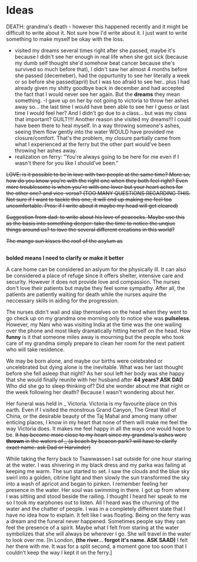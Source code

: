 # Ideas

DEATH: grandma's death - however this happened recently and it might be difficult to write about it. Not sure how I'd write about it. I just want to write something to make myself be okay with the loss. 
- visited my dreams several times right after she passed, maybe it's because I didn't see her enough in real life when she got sick (because my dumb self thought she'd somehow beat cancer because she's survived so much before that), I didn't saw her almost 4 months before she passed (decemeber), had the oppurtunity to see her literally a week or so before she passed(april) but I was too afraid to see her.. plus I had already given my shitty goodbye back in december and had accepted the fact that I would never see her again. But the **dreams** they mean something.
-I gave up on her by not going to victoria to throw her ashes away so... the last time I would have been able to see her I guess or last time I would feel her? And I didn't go due to a class... but was my class that important? GUILT!!!! Another reason she visited my dreams!!! I could have been there to heal myself. In a way throwing someone's ashes, seeing them flow gently into the water WOULD have provided me closure/comfort. That's the problem, my closure partially came from what I experienced at the ferry but the other part would've been throwing her ashes away.
- realization on ferry: "You're always going to be here for me even if I wasn't there for you like I should've been."

~~LOVE: is it possible to be in love with two people at the same time? More so, how do you know you're with the right one when they both feel right? Even more troublesome is when you're with one lover but your heart aches for the other one? and vice-versa? (TOO MANY QUESTIONS REGARDING THIS. Not sure if I want to tackle this one, it will end up making me feel too uncomfortable. Pros: if I write about it maybe my head will get cleared)~~


~~Suggestion from dad: to write about his love of peacocks. Maybe use this as the basis into something deeper: take the time to notice the unqiue things around us? to love the several different creations in this world?~~


~~The mango sun kisses the roof of the asylum as~~


##

**bolded means I need to clarify or make it better**

A care home can be considered an aslyum for the physically ill. It can also be considered a place of refuge since it offers shelter, intensive care and security. However it does not provide love and compassion. The nurses don't love their patients but maybe they feel some sympathy. After all, the patients are patiently waiting for death while the nurses aquire the neccessary skills in aiding for the progression. 

The nurses didn't wail and slap themselves on the head when they went to go check up on my grandma one morning only to notice she was **pulseless**. However, my Nani who was visiting India at the time was the one wailing over the phone and most likely dramatically hitting herself on the head. How **funny** is it that someone miles away is mourning but the people who took care of my grandma simply prepare to clean her room for the next patient who will take residence. 

We may be born alone, and maybe our births were celebrated or uncelebrated but dying alone is the inevitable. What was her last thought before she fell asleep that night? As her soul left her body was she happy that she would finally reunite with her husband after **44 years? ASK DAD** Who did she go to sleep thinking of? Did she wonder about me that night or the week following her death? Because I wasn't wondering about her.

Her funeral was held in _ Victoria. Victoria is my favourite place on this earth. Even if I visited the monstrous Grand Canyon, The Great Wall of China, or the desirable beauty of the Taj Mahal and among many other enticing places, I know in my heart that none of them will make me feel the way Victoria does. It makes me feel happy in all the ways one would hope to be. ~~It has become more close to my heart since my grandma's ashes were **thrown** in the waters of _ (a beach by beacon park? will have to clarify exact name. ask Dad or Harvinder)~~ 

While taking the ferry back to Tsawwassen I sat outside for one hour staring at the water. I was shivering in my black dress and my parka was failing at keeping me warm. The sun started to set. I saw the clouds and the blue sky swirl into a golden, citrine light and then slowly the sun transformed the sky into a wash of apricot and began to pinken. I remember feeling her presence in the water. Her soul was swimming in there. I got up from where I was sitting and stood beside the railing. I thought I heard her speak to me so I took my earphones out to listen. All I heard was the churning of the water and the chatter of people. I was in a completely different state that I have no idea how to explain. It felt like I was floating. Being on the ferry was a dream and the funeral never happened. Sometimes people say they can feel the presence of a spirit. Maybe what I felt from staring at the water symbolizes that she will always be wherever I go. She will travel in the water to look over me. [In London, **(the river... forgot it's name. ASK SAAD)** I felt her there with me. It was for a split second, a moment gone too soon that I couldn't keep the way I kept it on the ferry.]  
